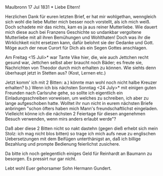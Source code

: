  Maulbronn 17 Jul 1831 <Sonntg>*
Liebe Eltern!

Herzlichen Dank für euren letzten Brief, er hat mir wohlgethan, wenngleich sich wohl die liebe Mutter mich besser noch vorstellt, als ich mich weiß. Doch schadete mir das nichts, kam es ja aus reiner Mutterliebe. Wie dauert mich diese auch bei Franzens Geschichte so undankbar vergoltene Mutterliebe mit all ihren Bemühungen und Wohlthaten! Doch was ihr die Wirklichkeit nicht ersetzen kann, dafür belohnt sie der Gedanke und Gott. Möge auch der neue Curort für Dich als ein Segen Gottes anschlagen.

Am Freitag <15 Juli>* war Tante Vike hier, die, wie auch Jettchen recht gesund war, Jettchen selbst aber braucht noch Bäder; es freute sie, Nachrichten von Theodor durch mich erhalten zu können. Wie siehts denn überhaupt jetzt in Stetten aus? (Kost, Lernen etc.)

Jetzt komm' ich mit 2 Bitten:
a.) könnte man wohl noch nicht halbe Kreuzer erhalten?
b.) Wenn ich bis nächsten Sonntag <24 July>* mit einigen guten Freunden nach Carlsruhe gehe, so sollte ich eigentlich ein Einladungsschreiben vorweisen, um welches zu schreiben, ich aber zu lange aufgeschoben hatte. Wolltet ihr nun nicht in eurem nächsten Briefe anbringen "schon öfters haben mich Mann's freundschaftlichst eingeladen. Vielleicht könne ich die nächsten 2 Feiertage für diesen angenehmen Besuch verwenden, wenn mirs anders erlaubt werde"?

Daß aber diese 2 Bitten nicht so nakt dastehn (gegen dieß erhebt sich mein Stolz: ich mag nicht blos bitten) so trage ich mich aufs neue zu englischen Uebersetzungen mit dem Beifügen unterthänigst an, daß ich billige Bezahlung und prompte Bedienung feierlichst zusichere.

Da bitte ich noch gelegentlich einiges Geld für Reinhardt an Baumann zu besorgen. Es pressirt nur gar nicht.

 Lebt wohl Euer gehorsamer Sohn Hermann Gundert.
